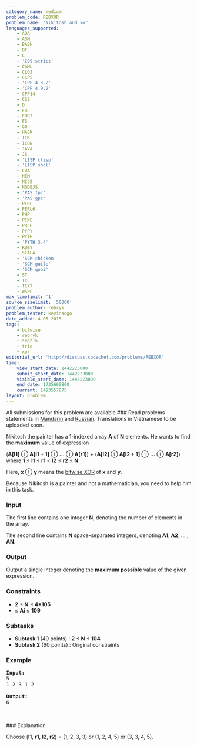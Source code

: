 ```yaml
---
category_name: medium
problem_code: REBXOR
problem_name: 'Nikitosh and xor'
languages_supported:
    - ADA
    - ASM
    - BASH
    - BF
    - C
    - 'C99 strict'
    - CAML
    - CLOJ
    - CLPS
    - 'CPP 4.3.2'
    - 'CPP 4.9.2'
    - CPP14
    - CS2
    - D
    - ERL
    - FORT
    - FS
    - GO
    - HASK
    - ICK
    - ICON
    - JAVA
    - JS
    - 'LISP clisp'
    - 'LISP sbcl'
    - LUA
    - NEM
    - NICE
    - NODEJS
    - 'PAS fpc'
    - 'PAS gpc'
    - PERL
    - PERL6
    - PHP
    - PIKE
    - PRLG
    - PYPY
    - PYTH
    - 'PYTH 3.4'
    - RUBY
    - SCALA
    - 'SCM chicken'
    - 'SCM guile'
    - 'SCM qobi'
    - ST
    - TCL
    - TEXT
    - WSPC
max_timelimit: '1'
source_sizelimit: '50000'
problem_author: rebryk
problem_tester: kevinsogo
date_added: 4-05-2015
tags:
    - bitwise
    - rebryk
    - sept15
    - trie
    - xor
editorial_url: 'http://discuss.codechef.com/problems/REBXOR'
time:
    view_start_date: 1442223000
    submit_start_date: 1442223000
    visible_start_date: 1442223000
    end_date: 1735669800
    current: 1493557875
layout: problem
---
```

All submissions for this problem are available.###  Read problems statements in [Mandarin](http://www.codechef.com/download/translated/SEPT15/mandarin/REBXOR.pdf) and [Russian](http://www.codechef.com/download/translated/SEPT15/russian/REBXOR.pdf). Translations in Vietnamese to be uploaded soon.

Nikitosh the painter has a 1-indexed array **A** of **N** elements. He wants to find the **maximum** value of expression 

(**A\[l1\]** ⊕ **A\[l1 + 1\]** ⊕ **...** ⊕ **A\[r1\]**) + (**A\[l2\]** ⊕ **A\[l2 + 1\]** ⊕ **...** ⊕ **A\[r2\]**) where **1** ≤ **l1** ≤ **r1** < **l2** ≤ **r2** ≤ **N**.

Here, **x** ⊕ **y** means the [bitwise XOR](https://en.wikipedia.org/wiki/Bitwise_operation#XOR) of **x** and **y**.

Because Nikitosh is a painter and not a mathematician, you need to help him in this task.

### Input

The first line contains one integer **N**, denoting the number of elements in the array.

The second line contains **N** space-separated integers, denoting **A1**, **A2**, ... , **AN**.

### Output

Output a single integer denoting the **maximum possible** value of the given expression.

### Constraints

- **2** ≤ **N** ≤ **4\*105**
- ≤ **Ai** ≤ **109**

### Subtasks

- **Subtask 1** (40 points) : **2** ≤ **N** ≤ **104**
- **Subtask 2** (60 points) : Original constraints

### Example

<pre><b>Input:</b>
5
1 2 3 1 2

<b>Output:</b>
6


</pre>### Explanation
Choose (**l1**, **r1**, **l2**, **r2**) = (1, 2, 3, 3) or (1, 2, 4, 5) or (3, 3, 4, 5).
